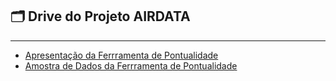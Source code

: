 ## 🗂️ Drive do Projeto AIRDATA

------------------------------------------------------------------------

-   [Apresentação da Ferrramenta de Pontualidade](drive_anac/ferramenta_anac.pptx)
-   [Amostra de Dados da Ferrramenta de Pontualidade](drive_anac/exemplo_dados_ferramenta_anac.csv)

